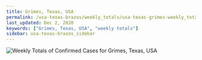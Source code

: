 ```yaml
---
title: Grimes, Texas, USA
permalink: /usa-texas-brazos/weekly_totals/usa-texas-grimes-weekly_totals.html
last_updated: Dec 2, 2020
keywords: ["Grimes, Texas, USA", "weekly totals"]
sidebar: usa-texas-brazos_sidebar
---
```


![Weekly Totals of Confirmed Cases for Grimes, Texas, USA](/covid_tracker/images/graphs/usa-texas-grimes-weekly_totals_graph.png)
